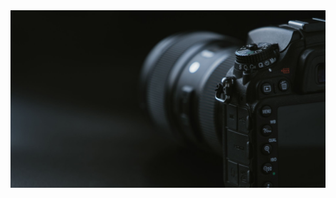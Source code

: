 <img src="https://raw.githubusercontent.com/BhaskarChaudhary2002/StudioProject/fffd3f8c411e9a53fe8375522184d1df088477f6/photo.jpg">
